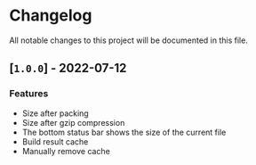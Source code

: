 # Changelog

All notable changes to this project will be documented in this file.

## [`1.0.0`] - 2022-07-12

### Features

- Size after packing
- Size after gzip compression
- The bottom status bar shows the size of the current file
- Build result cache
- Manually remove cache
